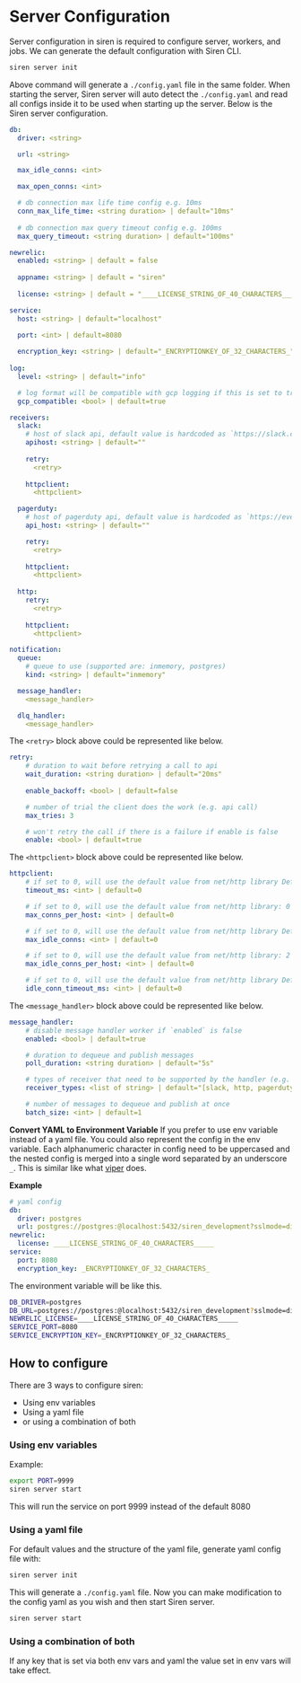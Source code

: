 # Server Configuration

Server configuration in siren is required to configure server, workers, and jobs. We can generate the default configuration with Siren CLI.
```bash
siren server init
```
Above command will generate a `./config.yaml` file in the same folder. When starting the server, Siren server will auto detect the `./config.yaml` and read all configs inside it to be used when starting up the server. Below is the Siren server configuration.

```yaml
db:
  driver: <string>

  url: <string>

  max_idle_conns: <int>

  max_open_conns: <int>

  # db connection max life time config e.g. 10ms
  conn_max_life_time: <string duration> | default="10ms"
  
  # db connection max query timeout config e.g. 100ms
  max_query_timeout: <string duration> | default="100ms"

newrelic:
  enabled: <string> | default = false
  
  appname: <string> | default = "siren"
  
  license: <string> | default = "____LICENSE_STRING_OF_40_CHARACTERS_____"

service:
  host: <string> | default="localhost"

  port: <int> | default=8080
  
  encryption_key: <string> | default="_ENCRYPTIONKEY_OF_32_CHARACTERS_"
  
log:
  level: <string> | default="info"

  # log format will be compatible with gcp logging if this is set to true
  gcp_compatible: <bool> | default=true

receivers:
  slack:
    # host of slack api, default value is hardcoded as `https://slack.com/api`
    apihost: <string> | default=""
    
    retry:
      <retry>
      
    httpclient:
      <httpclient>

  pagerduty:
    # host of pagerduty api, default value is hardcoded as `https://events.pagerduty.com`
    api_host: <string> | default=""

    retry:
      <retry>
      
    httpclient:
      <httpclient>
      
  http:
    retry:
      <retry>
      
    httpclient:
      <httpclient>

notification:
  queue:
    # queue to use (supported are: inmemory, postgres)
    kind: <string> | default="inmemory"

  message_handler:
    <message_handler>

  dlq_handler:
    <message_handler>
```

The `<retry>` block above could be represented like below.
```yaml
retry:
    # duration to wait before retrying a call to api
    wait_duration: <string duration> | default="20ms"
    
    enable_backoff: <bool> | default=false

    # number of trial the client does the work (e.g. api call)
    max_tries: 3

    # won't retry the call if there is a failure if enable is false
    enable: <bool> | default=true
```

The `<httpclient>` block above could be represented like below.
```yaml
httpclient:
    # if set to 0, will use the default value from net/http library DefaultTransport: 30000
    timeout_ms: <int> | default=0

    # if set to 0, will use the default value from net/http library: 0 means no limit
    max_conns_per_host: <int> | default=0

    # if set to 0, will use the default value from net/http library DefaultTransport: 100
    max_idle_conns: <int> | default=0

    # if set to 0, will use the default value from net/http library: 2
    max_idle_conns_per_host: <int> | default=0

    # if set to 0, will use the default value from net/http library DefaultTransport: 90000
    idle_conn_timeout_ms: <int> | default=0
```

The `<message_handler>` block above could be represented like below.
```yaml
message_handler:
    # disable message handler worker if `enabled` is false
    enabled: <bool> | default=true

    # duration to dequeue and publish messages
    poll_duration: <string duration> | default="5s"

    # types of receiver that need to be supported by the handler (e.g. slack, http, pagerduty, file)
    receiver_types: <list of string> | default="[slack, http, pagerduty, file]"\

    # number of messages to dequeue and publish at once
    batch_size: <int> | default=1
```

**Convert YAML to Environment Variable**
If you prefer to use env variable instead of a yaml file. You could also represent the config in the env variable. Each alphanumeric character in config need to be uppercased and the nested config is merged into a single word separated by an underscore `_`. This is similar like what [viper](https://github.com/spf13/viper) does.

__Example__

```yaml
# yaml config
db:
  driver: postgres
  url: postgres://postgres:@localhost:5432/siren_development?sslmode=disable
newrelic:
  license: ____LICENSE_STRING_OF_40_CHARACTERS_____
service:
  port: 8080
  encryption_key: _ENCRYPTIONKEY_OF_32_CHARACTERS_
```
The environment variable will be like this.
```bash
DB_DRIVER=postgres
DB_URL=postgres://postgres:@localhost:5432/siren_development?sslmode=disable
NEWRELIC_LICENSE=____LICENSE_STRING_OF_40_CHARACTERS_____
SERVICE_PORT=8080
SERVICE_ENCRYPTION_KEY=_ENCRYPTIONKEY_OF_32_CHARACTERS_
```

## How to configure

There are 3 ways to configure siren:

- Using env variables
- Using a yaml file
- or using a combination of both

### Using env variables

Example:

```sh
export PORT=9999
siren server start
```

This will run the service on port 9999 instead of the default 8080

### Using a yaml file

For default values and the structure of the yaml file, generate yaml config file with:
```bash
siren server init
```
This will generate a `./config.yaml` file. Now you can make modification to the config yaml as you wish and then start Siren server.

```sh
siren server start
```

### Using a combination of both

If any key that is set via both env vars and yaml the value set in env vars will take effect.
